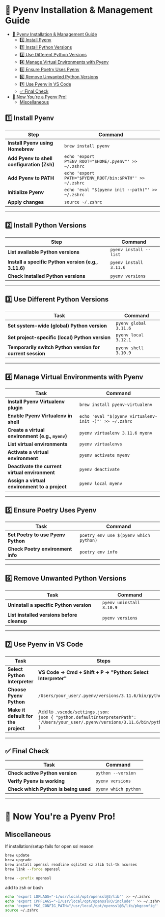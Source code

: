 # 📌 Pyenv Installation & Management Guide

- [📌 Pyenv Installation \& Management Guide](#-pyenv-installation--management-guide)
  - [1️⃣ Install Pyenv](#1️⃣-install-pyenv)
  - [2️⃣ Install Python Versions](#2️⃣-install-python-versions)
  - [3️⃣ Use Different Python Versions](#3️⃣-use-different-python-versions)
  - [4️⃣ Manage Virtual Environments with Pyenv](#4️⃣-manage-virtual-environments-with-pyenv)
  - [5️⃣ Ensure Poetry Uses Pyenv](#5️⃣-ensure-poetry-uses-pyenv)
  - [6️⃣ Remove Unwanted Python Versions](#6️⃣-remove-unwanted-python-versions)
  - [7️⃣ Use Pyenv in VS Code](#7️⃣-use-pyenv-in-vs-code)
  - [✅ Final Check](#-final-check)
- [🚀 Now You're a Pyenv Pro!](#-now-youre-a-pyenv-pro)
  - [Miscellaneous](#miscellaneous)


## 1️⃣ Install Pyenv

| Step | Command |
|------|---------|
| **Install Pyenv using Homebrew** | `brew install pyenv` |
| **Add Pyenv to shell configuration (Zsh)** | `echo 'export PYENV_ROOT="$HOME/.pyenv"' >> ~/.zshrc` |
| **Add Pyenv to PATH** | `echo 'export PATH="$PYENV_ROOT/bin:$PATH"' >> ~/.zshrc` |
| **Initialize Pyenv** | `echo 'eval "$(pyenv init --path)"' >> ~/.zshrc` |
| **Apply changes** | `source ~/.zshrc` |

---

## 2️⃣ Install Python Versions

| Step | Command |
|------|---------|
| **List available Python versions** | `pyenv install --list` |
| **Install a specific Python version (e.g., 3.11.6)** | `pyenv install 3.11.6` |
| **Check installed Python versions** | `pyenv versions` |

---

## 3️⃣ Use Different Python Versions

| Task | Command |
|------|---------|
| **Set system-wide (global) Python version** | `pyenv global 3.11.6` |
| **Set project-specific (local) Python version** | `pyenv local 3.12.1` |
| **Temporarily switch Python version for current session** | `pyenv shell 3.10.9` |

---

## 4️⃣ Manage Virtual Environments with Pyenv

| Task | Command |
|------|---------|
| **Install Pyenv Virtualenv plugin** | `brew install pyenv-virtualenv` |
| **Enable Pyenv Virtualenv in shell** | `echo 'eval "$(pyenv virtualenv-init -)"' >> ~/.zshrc` |
| **Create a virtual environment (e.g., `myenv`)** | `pyenv virtualenv 3.11.6 myenv` |
| **List virtual environments** | `pyenv virtualenvs` |
| **Activate a virtual environment** | `pyenv activate myenv` |
| **Deactivate the current virtual environment** | `pyenv deactivate` |
| **Assign a virtual environment to a project** | `pyenv local myenv` |

---

## 5️⃣ Ensure Poetry Uses Pyenv

| Task | Command |
|------|---------|
| **Set Poetry to use Pyenv Python** | `poetry env use $(pyenv which python)` |
| **Check Poetry environment info** | `poetry env info` |

---

## 6️⃣ Remove Unwanted Python Versions

| Task | Command |
|------|---------|
| **Uninstall a specific Python version** | `pyenv uninstall 3.10.9` |
| **List installed versions before cleanup** | `pyenv versions` |

---

## 7️⃣ Use Pyenv in VS Code

| Task | Steps |
|------|--------|
| **Select Python Interpreter** | **VS Code → Cmd + Shift + P → "Python: Select Interpreter"** |
| **Choose Pyenv Python** | `/Users/your_user/.pyenv/versions/3.11.6/bin/python` |
| **Make it default for the project** | Add to `.vscode/settings.json`: <br> ```json { "python.defaultInterpreterPath": "/Users/your_user/.pyenv/versions/3.11.6/bin/python" } ``` |

---

## ✅ Final Check

| Task | Command |
|------|---------|
| **Check active Python version** | `python --version` |
| **Verify Pyenv is working** | `pyenv versions` |
| **Check which Python is being used** | `pyenv which python` |

---

# 🚀 Now You're a Pyenv Pro!

## Miscellaneous

If installation/setup fails for open ssl reason

```bash
brew update
brew upgrade
brew install openssl readline sqlite3 xz zlib tcl-tk ncurses
brew link --force openssl
```

```bash
brew --prefix openssl
```

add to zsh or bash
```bash
echo 'export LDFLAGS="-L/usr/local/opt/openssl@3/lib"' >> ~/.zshrc
echo 'export CPPFLAGS="-I/usr/local/opt/openssl@3/include"' >> ~/.zshrc
echo 'export PKG_CONFIG_PATH="/usr/local/opt/openssl@3/lib/pkgconfig"' >> ~/.zshrc
source ~/.zshrc
```